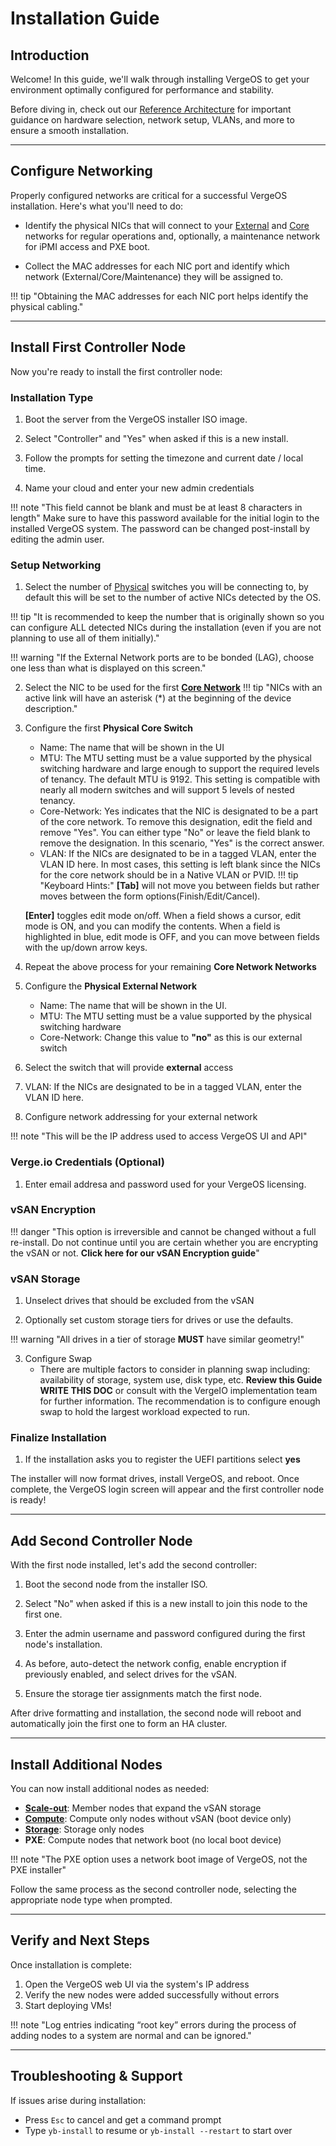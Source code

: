 # Installation Guide


## Introduction


Welcome! In this guide, we'll walk through installing VergeOS to get your environment optimally configured for performance and stability.


Before diving in, check out our [Reference Architecture](network-design.md) for important guidance on hardware selection, network setup, VLANs, and more to ensure a smooth installation.


---


## Configure Networking


Properly configured networks are critical for a successful VergeOS installation. Here's what you'll need to do:


- Identify the physical NICs that will connect to your [External](glossary.md/#external-network "Clcik for definition") and [Core](glossary.md/#fabriccore-network) networks for regular operations and, optionally, a maintenance network for iPMI access and PXE boot.


- Collect the MAC addresses for each NIC port and identify which network (External/Core/Maintenance) they will be assigned to.


!!! tip "Obtaining the MAC addresses for each NIC port helps identify the physical cabling."


---


## Install First Controller Node


Now you're ready to install the first controller node:


### Installation Type


1. Boot the server from the VergeOS installer ISO image.


2. Select "Controller" and "Yes" when asked if this is a new install.


3. Follow the prompts for setting the timezone and current date / local time.


4. Name your cloud and enter your new admin credentials


!!! note "This field cannot be blank and must be at least 8 characters in length"
   Make sure to have this password available for the initial login to the installed VergeOS system. The password can be changed post-install by editing the admin user.


### Setup Networking


1. Select the number of [Physical](glossary.md/#fabriccore-network) switches you will be connecting to, by default this will be set to the number of active NICs detected by the OS.


!!! tip "It is recommended to keep the number that is originally shown so you can configure ALL detected NICs during the installation (even if you are not planning to use all of them initially)."


!!! warning "If the External Network ports are to be bonded (LAG), choose one less than what is displayed on this screen."


2. Select the NIC to be used for the first **[Core Network](glossary.md/#fabriccore-network)**
!!! tip "NICs with an active link will have an asterisk (*) at the beginning of the device description."


3. Configure the first **Physical Core Switch**
   - Name: The name that will be shown in the UI
   - MTU: The MTU setting must be a value supported by the physical switching hardware and large enough to support the required levels of tenancy. The default MTU is 9192. This setting is compatible with nearly all modern switches and will support 5 levels of nested tenancy.
   - Core-Network: Yes indicates that the NIC is designated to be a part of the core network. To remove this designation, edit the field and remove "Yes". You can either type "No" or leave the field blank to remove the designation. In this scenario, "Yes" is the correct answer.
   - VLAN: If the NICs are designated to be in a tagged VLAN, enter the VLAN ID here. In most cases, this setting is left blank since the NICs for the core network should be in a Native VLAN or PVID.
!!! tip "Keyboard Hints:"
   **[Tab]** will not move you between fields but rather moves between the form options(Finish/Edit/Cancel). 


   **[Enter]** toggles edit mode on/off. When a field shows a cursor, edit mode is ON, and you can modify the contents. When a field is highlighted in blue, edit mode is OFF, and you can move between fields with the up/down arrow keys.
4. Repeat the above process for your remaining **Core Network Networks**


5. Configure the **Physical External Network**
   - Name: The name that will be shown in the UI.
   - MTU: The MTU setting must be a value supported by the physical switching hardware
   - Core-Network: Change this value to **"no"** as this is our external switch


6. Select the switch that will provide **external** access


7.  VLAN: If the NICs are designated to be in a tagged VLAN, enter the VLAN ID here.


8. Configure network addressing for your external network


!!! note "This will be the IP address used to access VergeOS UI and API"


### Verge.io Credentials (Optional)


1. Enter email addresa and password used for your VergeOS licensing.


### vSAN Encryption


!!! danger "This option is irreversible and cannot be changed without a full re-install. Do not continue until you are certain whether you are encrypting the vSAN or not. **Click here for our vSAN Encryption guide**"


### vSAN Storage


1. Unselect drives that should be excluded from the vSAN


2. Optionally set custom storage tiers for drives or use the defaults.


!!! warning "All drives in a tier of storage **MUST** have similar geometry!"


3. Configure Swap
   - There are multiple factors to consider in planning swap including: availability of storage, system use, disk type, etc. **Review this Guide** **WRITE THIS DOC** or consult with the VergeIO implementation team for further information. The recommendation is to configure enough swap to hold the largest workload expected to run.


### Finalize Installation


1. If the installation asks you to register the UEFI partitions select **yes**


The installer will now format drives, install VergeOS, and reboot. Once complete, the VergeOS login screen will appear and the first controller node is ready!


---


## Add Second Controller Node 


With the first node installed, let's add the second controller:


1. Boot the second node from the installer ISO.


2. Select "No" when asked if this is a new install to join this node to the first one.


3. Enter the admin username and password configured during the first node's installation.


4. As before, auto-detect the network config, enable encryption if previously enabled, and select drives for the vSAN.


5. Ensure the storage tier assignments match the first node.


After drive formatting and installation, the second node will reboot and automatically join the first one to form an HA cluster.


---


## Install Additional Nodes


You can now install additional nodes as needed:


- [**Scale-out**](scale-out-nodes.md): Member nodes that expand the vSAN storage
- [**Compute**](compute-nodes.md): Compute only nodes without vSAN (boot device only)
- [**Storage**](storage-nodes.md): Storage only nodes
- **PXE**: Compute nodes that network boot (no local boot device)


!!! note "The PXE option uses a network boot image of VergeOS, not the PXE installer"


Follow the same process as the second controller node, selecting the appropriate node type when prompted.


---


## Verify and Next Steps


Once installation is complete:


1. Open the VergeOS web UI via the system's IP address
2. Verify the new nodes were added successfully without errors
3. Start deploying VMs!


!!! note "Log entries indicating “root key” errors during the process of adding nodes to a system are normal and can be ignored."


---


## Troubleshooting & Support


If issues arise during installation:


- Press `Esc` to cancel and get a command prompt
- Type `yb-install` to resume or `yb-install --restart` to start over







